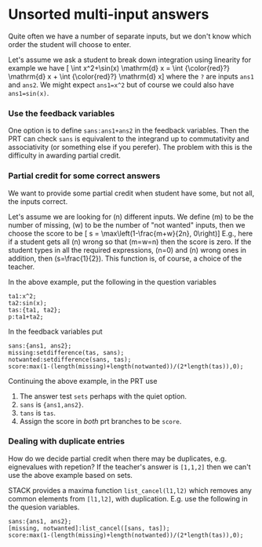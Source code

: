 # Unsorted multi-input answers

Quite often we have a number of separate inputs, but we don't know which order the student will choose to enter.

Let's assume we ask a student to break down integration using linearity for example we have
\[ \int x^2+\sin(x) \mathrm{d} x = \int {\color{red}?} \mathrm{d} x + \int {\color{red}?} \mathrm{d} x\]
where the `?` are inputs `ans1` and `ans2`.  We might expect `ans1=x^2` but of course we could also have `ans1=sin(x)`.

### Use the feedback variables

One option is to define `sans:ans1+ans2` in the feedback variables.  Then the PRT can check `sans` is equivalent to the integrand up to commutativity and associativity (or something else if you perefer). The problem with this is the difficulty in awarding partial credit.

### Partial credit for some correct answers

We want to provide some partial credit when student have some, but not all, the inputs correct.

Let's assume we are looking for \(n\) different inputs.  We define \(m\) to be the number of missing, \(w\) to be the number of "not wanted" inputs, then we choose the score to be
\[ s = \max\left(1-\frac{m+w}{2n}, 0\right)\]
E.g., here if a student gets all \(n\) wrong so that \(m=w=n\) then the score is zero.
If the student types in all the required expressions, \(n=0\) and \(n\) wrong ones in addition, then \(s=\frac{1}{2}\).
This function is, of course, a choice of the teacher.

In the above example, put the following in the question variables

    ta1:x^2;
    ta2:sin(x);
    tas:{ta1, ta2};
    p:ta1+ta2;

In the feedback variables put

    sans:{ans1, ans2};
    missing:setdifference(tas, sans);
    notwanted:setdifference(sans, tas);
    score:max(1-(length(missing)+length(notwanted))/(2*length(tas)),0);

Continuing the above example, in the PRT use

1. The answer test `sets` perhaps with the quiet option.
2. `sans` is `{ans1,ans2}`.
3. `tans` is `tas`.
4. Assign the score in _both_ prt branches to be `score`.

### Dealing with duplicate entries ###

How do we decide partial credit when there may be duplicates, e.g. eignevalues with repetion?  If the teacher's answer is `[1,1,2]` then we can't use the above example based on sets.

STACK provides a maxima function `list_cancel(l1,l2)` which removes any common elements from `[l1,l2]`, with duplication.  E.g. use the following in the quesion variables.

    sans:{ans1, ans2};
    [missing, notwanted]:list_cancel([sans, tas]);
    score:max(1-(length(missing)+length(notwanted))/(2*length(tas)),0);

